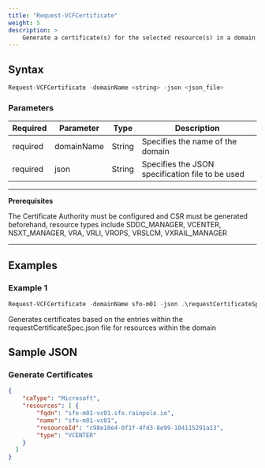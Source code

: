 ```yaml
---
title: "Request-VCFCertificate"
weight: 5
description: >
    Generate a certificate(s) for the selected resource(s) in a domain
---
```


## Syntax
``` powershell
Request-VCFCertificate -domainName <string> -json <json_file>
```

### Parameters

| Required | Parameter  | Type     |  Description                                                   |
| ---------| -----------|----------| -------------------------------------------------------------- |
| required | domainName | String   | Specifies the name of the domain                               | 
| required | json       | String   | Specifies the JSON specification file to be used               | 

---
**Prerequisites**

The Certificate Authority must be configured and CSR must be generated beforehand, resource types include SDDC_MANAGER, VCENTER, NSXT_MANAGER, VRA, VRLI, VROPS, VRSLCM, VXRAIL_MANAGER

---

## Examples
### Example 1
``` powershell
Request-VCFCertificate -domainName sfo-m01 -json .\requestCertificateSpec.json
```
Generates certificates based on the entries within the requestCertificateSpec.json file for resources within the domain

## Sample JSON

### Generate Certificates
```json
{
    "caType": "Microsoft",
    "resources": [ {
        "fqdn": "sfo-m01-vc01.sfo.rainpole.io",
        "name": "sfo-m01-vc01",
        "resourceId": "c98e10e4-0f1f-4fd3-8e99-104115291a13",
        "type": "VCENTER"
    }
  ]
}
```
